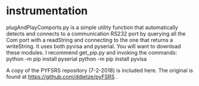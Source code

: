 # instrumentation

 plugAndPlayComports.py is a simple utility function that automatically detects and connects to a communication RS232 port by querying all 
 the Com port with a readString and connecting to the one that returns a writeString. It uses both pyvisa and pyserial. You will want to download
 these modules. I recommend get_pip.py and invoking the commands:
 python -m pip install pyserial
 python -m pip install pyvisa
 
A copy of the PYFSRS repository (7-2-2018) is included here. The original is found at https://github.com/ddietze/pyFSRS .
